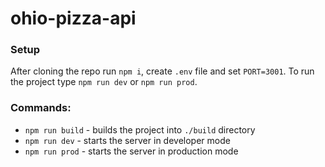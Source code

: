 # ohio-pizza-api

### Setup

After cloning the repo run `npm i`, create `.env` file and set `PORT=3001`. To run the project type `npm run dev` or `npm run prod`.

### Commands:

- `npm run build` - builds the project into `./build` directory
- `npm run dev` - starts the server in developer mode
- `npm run prod` - starts the server in production mode
